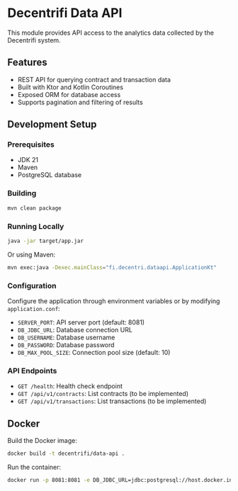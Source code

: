 # Decentrifi Data API

This module provides API access to the analytics data collected by the Decentrifi system.

## Features

- REST API for querying contract and transaction data
- Built with Ktor and Kotlin Coroutines
- Exposed ORM for database access
- Supports pagination and filtering of results

## Development Setup

### Prerequisites

- JDK 21
- Maven
- PostgreSQL database

### Building

```bash
mvn clean package
```

### Running Locally

```bash
java -jar target/app.jar
```

Or using Maven:

```bash
mvn exec:java -Dexec.mainClass="fi.decentri.dataapi.ApplicationKt"
```

### Configuration

Configure the application through environment variables or by modifying `application.conf`:

- `SERVER_PORT`: API server port (default: 8081)
- `DB_JDBC_URL`: Database connection URL
- `DB_USERNAME`: Database username
- `DB_PASSWORD`: Database password
- `DB_MAX_POOL_SIZE`: Connection pool size (default: 10)

### API Endpoints

- `GET /health`: Health check endpoint
- `GET /api/v1/contracts`: List contracts (to be implemented)
- `GET /api/v1/transactions`: List transactions (to be implemented)

## Docker

Build the Docker image:

```bash
docker build -t decentrifi/data-api .
```

Run the container:

```bash
docker run -p 8081:8081 -e DB_JDBC_URL=jdbc:postgresql://host.docker.internal:5432/decentrifi decentrifi/data-api
```